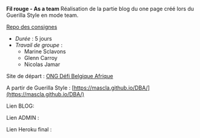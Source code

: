 **Fil rouge - As a team**
Réalisation de la partie blog du one page créé lors du Guerilla Style en mode team.

[Repo des consignes](https://github.com/becodeorg/Swartz-promo-3/blob/master/Projects/filrougeasteam.md)

-   *Durée* : 5 jours
-   *Travail de groupe* : 
	- Marine Sclavons
	- Glenn Carroy
	- Nicolas Jamar
	
Site de départ : [ONG Défi Belgique Afrique](https://www.ongdba.org/)

A partir de Guerilla Style : [https://mascla.github.io/DBA/](https://mascla.github.io/DBA/)

Lien BLOG: 

Lien ADMIN :

Lien Heroku final : 
